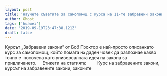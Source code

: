 ```yaml
---
layout: post
title: 'Научете съветите за самопомощ с курса на 11-те забравени закони'
author: Ghost
tags: ['huawei']
date: '2019-09-19T23:47:38.121Z'
draft: false
---
```


Курсът „Забравени закони“ от Боб Проктор е най-просто описанкато курс за самопомощ, който помага на даден човек да разпознае какво точно е  посочена като универсалната идея на закона за привличането.     Етикети на статията:         Курс на забравените закони, курсът на забравените закони, законите

